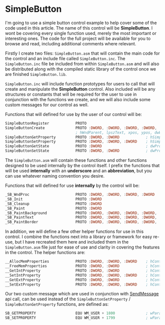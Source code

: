 # SimpleButton

I'm going to use a simple button control example to help cover some of the code used in this article. The name of this control will be **SimpleButton**. I wont be covering every single function used, merely the most important or interesting ones. The code for the full project will be available for you to browse and read, including additional comments where relevant.

Firstly I create two files: `SimpleButton.asm` that will contain the main code for the control and an include file called `SimpleButton.inc`. The `SimpleButton.inc` file be included from within `SimpleButton.asm` and will also be distributed along with the compiled static library of the control once we are finished `SimpleButton.lib`. 

`SimpleButton.inc` will include function prototypes for users to call that will create and manipulate the **SimpleButton** control. Also included will be any structures or constants that will be required for the user to use in conjunction with the functions we create, and we will also include some custom messages for our control as well.

Functions that will defined for use by the user of our control will be:

```asm
SimpleButtonRegister            PROTO
SimpleButtonCreate              PROTO :DWORD, :DWORD, :DWORD, :DWORD, :DWORD, :DWORD, :DWORD, :DWORD
                                ; hWndParent, lpszText, xpos, ypos, dwWidth, dwHeight, dwResourceID, dwStyle
SimpleButtonGetProperty         PROTO :DWORD, :DWORD            ; hSimpleButton, dwProperty
SimpleButtonSetProperty         PROTO :DWORD, :DWORD, :DWORD    ; hSimpleButton, dwProperty, dwPropertyValue
SimpleButtonGetState            PROTO :DWORD                    ; dwProperty
SimpleButtonSetState            PROTO :DWORD, :DWORD            ; dwProperty, dwPropertyValue
```

The `SimpleButton.asm` will contain these functions and other functions designed to be used internally by the control itself. I prefix the functions that will be used **internally** with an **underscore** and an **abbreviation**, but you can use whatever naming convention you desire.

Functions that will defined for use **internally** by the control will be:

```asm
_SB_WndProc                     PROTO :DWORD, :DWORD, :DWORD, :DWORD
_SB_Init                        PROTO :DWORD
_SB_Cleanup                     PROTO :DWORD
_SB_Paint                       PROTO :DWORD
_SB_PaintBackground             PROTO :DWORD, :DWORD, :DWORD, :DWORD, :DWORD, :DWORD
_SB_PaintText                   PROTO :DWORD, :DWORD, :DWORD, :DWORD, :DWORD, :DWORD
_SB_PaintBorder                 PROTO :DWORD, :DWORD, :DWORD, :DWORD, :DWORD, :DWORD
```

In addition, we will define a few other helper functions for use in this control. I combine the functions next into a library or framework for easy re-use, but I have recreated them here and included them in the `SimpleButton.asm` file just for ease of use and clarity in covering the features in the control. The helper functions are:

```asm
__AllocMemProperties            PROTO :DWORD, :DWORD, :DWORD    ; hControl, cbWndExtraOffset, dwSizeToAllocate
__FreeMemProperties             PROTO :DWORD, :DWORD            ; hControl, cbWndExtraOffset
__GetIntProperty                PROTO :DWORD, :DWORD            ; hControl, dwProperty
__SetIntProperty                PROTO :DWORD, :DWORD, :DWORD    ; hControl, dwProperty, dwPropertyValue
__GetExtProperty                PROTO :DWORD, :DWORD            ; hControl, dwProperty
__SetExtProperty                PROTO :DWORD, :DWORD, :DWORD    ; hControl, dwProperty, dwPropertyValue
```

Our two custom message which are used in conjunction with [SendMessage](https://msdn.microsoft.com/en-us/library/windows/desktop/ms644950%28v=vs.85%29.aspx) api call, can be used instead of the `SimpleButtonSetProperty` / `SimpleButtonGetProperty` functions, are defined as:

```asm
SB_GETPROPERTY                  EQU WM_USER + 1800              ; wParam = dwProperty, lParam = NULL
SB_SETPROPERTY                  EQU WM_USER + 1799              ; wParam = dwProperty, lParam = dwValueToSet
```







